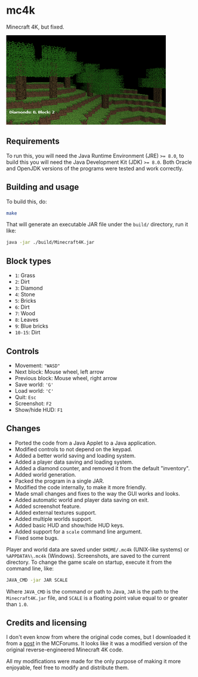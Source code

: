 # mc4k

Minecraft 4K, but fixed.

![screenshot](https://raw.githubusercontent.com/Alvarito050506/mc4k/master/screenshot.png)

## Requirements
To run this, you will need the Java Runtime Environment (JRE) `>= 8.0`, to build this you will need the Java Development Kit (JDK) `>= 8.0`. Both Oracle and OpenJDK versions of the programs were tested and work correctly.

## Building and usage
To build this, do:
```sh
make
```
That will generate an executable JAR file under the `build/` directory, run it like:
```sh
java -jar ./build/Minecraft4K.jar
```

## Block types
 + `1`: Grass
 + `2`: Dirt
 + `3`: Diamond
 + `4`: Stone
 + `5`: Bricks
 + `6`: Dirt
 + `7`: Wood
 + `8`: Leaves
 + `9`: Blue bricks
 + `10-15`: Dirt

## Controls
 + Movement: `"WASD"`
 + Next block: Mouse wheel, left arrow
 + Previous block: Mouse wheel, right arrow
 + Save world: `'G'`
 + Load world: `'C'`
 + Quit: `Esc`
 + Screenshot: `F2`
 + Show/hide HUD: `F1`

## Changes
 + Ported the code from a Java Applet to a Java application.
 + Modified controls to not depend on the keypad.
 + Added a better world saving and loading system.
 + Added a player data saving and loading system.
 + Added a diamond counter, and removed it from the default "inventory".
 + Added world generation.
 + Packed the program in a single JAR.
 + Modified the code internally, to make it more friendly.
 + Made small changes and fixes to the way the GUI works and looks.
 + Added automatic world and player data saving on exit.
 + Added screenshot feature.
 + Added external textures support.
 + Added multiple worlds support.
 + Added basic HUD and show/hide HUD keys.
 + Added support for a `scale` command line argument.
 + Fixed some bugs.

Player and world data are saved under `$HOME/.mc4k` (UNIX-like systems) or `%APPDATA%\.mc4k` (Windows). Screenshots, are saved to the current directory. To change the game scale on startup, execute it from the command line, like:
```sh
JAVA_CMD -jar JAR SCALE
```
Where `JAVA_CMD` is the command or path to Java, `JAR` is the path to the `Minecraft4K.jar` file, and `SCALE` is a floating point value equal to or greater than `1.0`.

## Credits and licensing
I don't even know from where the original code comes, but I downloaded it from a [post](https://www.minecraftforum.net/forums/mapping-and-modding-java-edition/minecraft-mods/1290821-minecraft-4k-improved-by-crunchycat-download-now?comment=60) in the MCForums. It looks like it was a modified version of the original reverse-engineered Minecraft 4K code.

All my modifications were made for the only purpose of making it more enjoyable, feel free to modify and distribute them.
